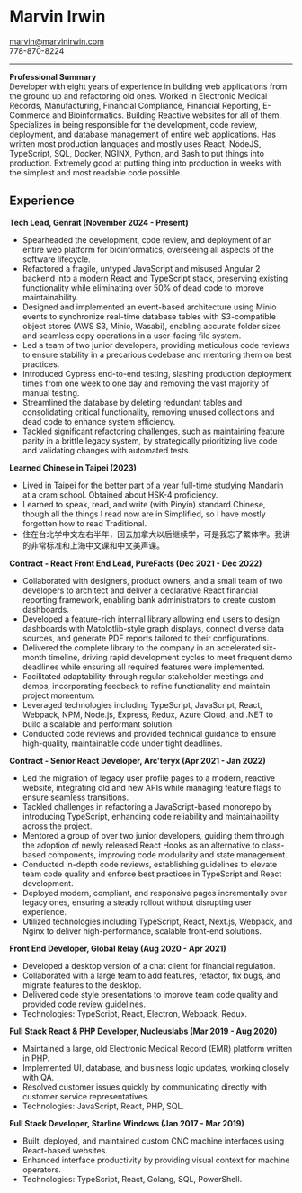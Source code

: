 # Marvin Irwin
marvin@marvinirwin.com  
778-870-8224  

---

**Professional Summary**  
Developer with eight years of experience in building web applications from the ground up and refactoring old ones.  Worked in Electronic Medical Records, Manufacturing, Financial Compliance, Financial Reporting, E-Commerce and Bioinformatics.  Building Reactive websites for all of them.  
Specializes in being responsible for the development, code review, deployment, and database management of entire web applications. Has written most production languages and mostly uses React, NodeJS, TypeScript, SQL, Docker, NGINX, Python, and Bash to put things into production.  Extremely good at putting thing into production in weeks with the simplest and most readable code possible.

## Experience  

**Tech Lead, Genrait (November 2024 - Present)**  
- Spearheaded the development, code review, and deployment of an entire web platform for bioinformatics, overseeing all aspects of the software lifecycle.  
- Refactored a fragile, untyped JavaScript and misused Angular 2 backend into a modern React and TypeScript stack, preserving existing functionality while eliminating over 50% of dead code to improve maintainability.  
- Designed and implemented an event-based architecture using Minio events to synchronize real-time database tables with S3-compatible object stores (AWS S3, Minio, Wasabi), enabling accurate folder sizes and seamless copy operations in a user-facing file system.  
- Led a team of two junior developers, providing meticulous code reviews to ensure stability in a precarious codebase and mentoring them on best practices.  
- Introduced Cypress end-to-end testing, slashing production deployment times from one week to one day and removing the vast majority of manual testing.  
- Streamlined the database by deleting redundant tables and consolidating critical functionality, removing unused collections and dead code to enhance system efficiency.  
- Tackled significant refactoring challenges, such as maintaining feature parity in a brittle legacy system, by strategically prioritizing live code and validating changes with automated tests.  

**Learned Chinese in Taipei (2023)**  
- Lived in Taipei for the better part of a year full-time studying Mandarin at a cram school. Obtained about HSK-4 proficiency.  
- Learned to speak, read, and write (with Pinyin) standard Chinese, though all the things I read now are in Simplified, so I have mostly forgotten how to read Traditional.  
- 住在台北学中文左右半年，回去加拿大以后继续学，可是我忘了繁体字。我讲的非常标准和上海中文课和中文美声课。  

**Contract - React Front End Lead, PureFacts (Dec 2021 - Dec 2022)**  
- Collaborated with designers, product owners, and a small team of two developers to architect and deliver a declarative React financial reporting framework, enabling bank administrators to create custom dashboards.  
- Developed a feature-rich internal library allowing end users to design dashboards with Matplotlib-style graph displays, connect diverse data sources, and generate PDF reports tailored to their configurations.  
- Delivered the complete library to the company in an accelerated six-month timeline, driving rapid development cycles to meet frequent demo deadlines while ensuring all required features were implemented.  
- Facilitated adaptability through regular stakeholder meetings and demos, incorporating feedback to refine functionality and maintain project momentum.  
- Leveraged technologies including TypeScript, JavaScript, React, Webpack, NPM, Node.js, Express, Redux, Azure Cloud, and .NET to build a scalable and performant solution.  
- Conducted code reviews and provided technical guidance to ensure high-quality, maintainable code under tight deadlines.  

**Contract - Senior React Developer, Arc’teryx (Apr 2021 - Jan 2022)**  
- Led the migration of legacy user profile pages to a modern, reactive website, integrating old and new APIs while managing feature flags to ensure seamless transitions.  
- Tackled challenges in refactoring a JavaScript-based monorepo by introducing TypeScript, enhancing code reliability and maintainability across the project.  
- Mentored a group of over two junior developers, guiding them through the adoption of newly released React Hooks as an alternative to class-based components, improving code modularity and state management.  
- Conducted in-depth code reviews, establishing guidelines to elevate team code quality and enforce best practices in TypeScript and React development.  
- Deployed modern, compliant, and responsive pages incrementally over legacy ones, ensuring a steady rollout without disrupting user experience.  
- Utilized technologies including TypeScript, React, Next.js, Webpack, and Nginx to deliver high-performance, scalable front-end solutions.  

**Front End Developer, Global Relay (Aug 2020 - Apr 2021)**  
- Developed a desktop version of a chat client for financial regulation.  
- Collaborated with a large team to add features, refactor, fix bugs, and migrate features to the desktop.  
- Delivered code style presentations to improve team code quality and provided code review guidelines.  
- Technologies: TypeScript, React, Electron, Webpack, Redux.  

**Full Stack React & PHP Developer, Nucleuslabs (Mar 2019 - Aug 2020)**  
- Maintained a large, old Electronic Medical Record (EMR) platform written in PHP.  
- Implemented UI, database, and business logic updates, working closely with QA.  
- Resolved customer issues quickly by communicating directly with customer service representatives.  
- Technologies: JavaScript, React, PHP, SQL.  

**Full Stack Developer, Starline Windows (Jan 2017 - Mar 2019)**  
- Built, deployed, and maintained custom CNC machine interfaces using React-based websites.  
- Enhanced interface productivity by providing visual context for machine operators.  
- Technologies: TypeScript, React, Golang, SQL, PowerShell.  
